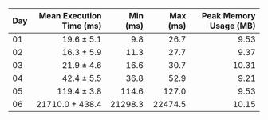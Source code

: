 | Day | Mean Execution Time (ms) | Min (ms) | Max (ms) | Peak Memory Usage (MB) |
|:---|---:|---:|---:|---:|
| 01 | 19.6 ± 5.1 | 9.8 | 26.7 | 9.53 |
| 02 | 16.3 ± 5.9 | 11.3 | 27.7 | 9.37 |
| 03 | 21.9 ± 4.6 | 16.6 | 30.7 | 10.31 |
| 04 | 42.4 ± 5.5 | 36.8 | 52.9 | 9.21 |
| 05 | 119.4 ± 3.8 | 114.6 | 127.0 | 9.53 |
| 06 | 21710.0 ± 438.4 | 21298.3 | 22474.5 | 10.15 |
